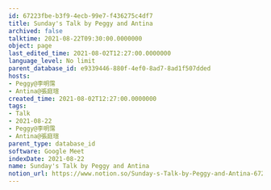 ```yaml
---
id: 67223fbe-b3f9-4ecb-99e7-f436275c4df7
title: Sunday's Talk by Peggy and Antina
archived: false
talktime: 2021-08-22T09:30:00.0000000
object: page
last_edited_time: 2021-08-02T12:27:00.0000000
language_level: No limit
parent_database_id: e9339446-880f-4ef0-8ad7-8ad1f507dded
hosts:
- Peggy@李明霈
- Antina@張庭瑄
created_time: 2021-08-02T12:27:00.0000000
tags:
- Talk
- 2021-08-22
- Peggy@李明霈
- Antina@張庭瑄
parent_type: database_id
software: Google Meet
indexDate: 2021-08-22
name: Sunday's Talk by Peggy and Antina
notion_url: https://www.notion.so/Sunday-s-Talk-by-Peggy-and-Antina-67223fbeb3f94ecb99e7f436275c4df7
---
```







